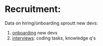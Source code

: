 # Recruitment:

Data on hiring/onboarding sproutt new devs:

1. [onboarding](onboarding) new devs
2. [interviews](interviews): coding tasks, knowledge q's
